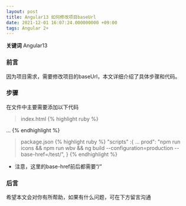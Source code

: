 ```yaml
---
layout: post
title: Angular13 如何修改项目baseUrl
date: 2021-12-01 16:07:24.000000000 +09:00
tags: Angular 2+
---
```


**关键词** Angular13

### 前言
因为项目需求，需要修改项目的baseUrl，本文详细介绍了具体步骤和代码。

### 步骤
在文件中主要需要添加以下代码
> index.html
{% highlight ruby %}
<head>
  ...
  <base href="/test">
</head>
{% endhighlight %}

> package.json
{% highlight ruby %}
"scripts" :{
  ...
  prod": "npm run icons && npm run wbv && ng build --configuration=production --base-href=/test/", 
}
{% endhighlight %}

- 注意，这里的base-href前后都需要“/”

### 后言
希望本文会对你有所帮助，如果有什么问题，可在下方留言沟通